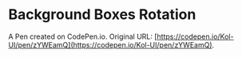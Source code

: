 # Background Boxes Rotation

A Pen created on CodePen.io. Original URL: [https://codepen.io/Kol-UI/pen/zYWEamQ](https://codepen.io/Kol-UI/pen/zYWEamQ).

